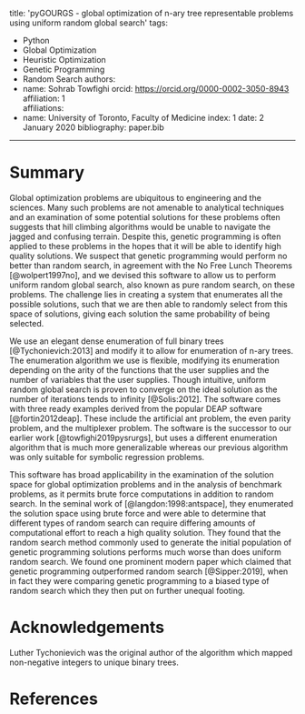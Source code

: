 title: 'pyGOURGS - global optimization of n-ary tree representable problems using uniform random global search'
tags:
  - Python
  - Global Optimization
  - Heuristic Optimization
  - Genetic Programming
  - Random Search
authors:
  - name: Sohrab Towfighi
    orcid: https://orcid.org/0000-0002-3050-8943
    affiliation: 1  
affiliations:
 - name: University of Toronto, Faculty of Medicine
   index: 1
date: 2 January 2020
bibliography: paper.bib

---

# Summary

Global optimization problems are ubiquitous to engineering and the sciences. 
Many such problems are not amenable to analytical techniques and an examination 
of some potential solutions for these problems often suggests that hill climbing 
algorithms would be unable to navigate the jagged and confusing terrain. Despite 
this, genetic programming is often applied to these problems in the hopes that 
it will be able to identify high quality solutions. We suspect that genetic 
programming would perform no better than random search, in agreement with the 
No Free Lunch Theorems [@wolpert1997no], and we devised this software to allow 
us to perform uniform random global search, also known as pure random search, 
on these problems. The challenge lies in creating a system that enumerates all 
the possible solutions, such that we are then able to randomly select from this 
space of solutions, giving each solution the same probability of being selected.

We use an elegant dense enumeration of full binary trees [@Tychonievich:2013] 
and modify it to allow for enumeration of n-ary trees. The enumeration algorithm we 
use is flexible, modifying its enumeration depending on the arity of the 
functions that the user supplies and the number of variables that the user 
supplies. Though intuitive, uniform random global search is proven to 
converge on the ideal solution as the number of iterations tends to infinity 
[@Solis:2012]. The software comes with three ready examples derived from the 
popular DEAP software [@fortin2012deap]. These include the artificial ant 
problem, the even parity problem, and the multiplexer problem. The software 
is the successor to our earlier work [@towfighi2019pysrurgs], but uses a 
different enumeration algorithm that is much more generalizable whereas our 
previous algorithm was only suitable for symbolic regression problems. 

This software has broad applicability in the examination of the 
solution space for global optimization problems and in the analysis of benchmark
problems, as it permits brute force computations in addition to random search.
In the seminal work of [@langdon:1998:antspace], they enumerated the 
solution space using brute force and were able to determine that different types
of random search can require differing amounts of computational effort to 
reach a high quality solution. They found that the random search method commonly 
used to generate the initial population of genetic programming solutions performs 
much worse than does uniform random search. We found one prominent modern paper 
which claimed that genetic programming outperformed random search [@Sipper:2019],
when in fact they were comparing genetic programming to a biased type of random 
search which they then put on further unequal footing. 

# Acknowledgements

Luther Tychonievich was the original author of the algorithm which mapped 
non-negative integers to unique binary trees. 

# References